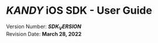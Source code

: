 # $KANDY$ iOS SDK - User Guide
Version Number: **$SDK_VERSION$**
<br>
Revision Date: **March 28, 2022**
